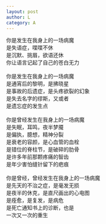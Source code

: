 ```yaml
---
layout: post
author: L
category: A
---
```


你是发生在我身上的一场病魔<br>
是失语症，喋喋不休<br>
是沉默、挑眉，欲语还休<br>
你让语言记起了自己的苍白无力<br>
<br>
你是发生在我身上的一场病魔<br>
是通宵后的黎明，是拂晓星<br>
是事故的后遗症，是头疼欲裂的幻象<br>
是失去名字的缪斯，又或者<br>
是遗忘症的发生点<br>
<br>
你是曾经发生在我身上的一场病魔<br>
是失眠，耳鸣，夜半梦魇<br>
是偏执，臆想，精神分裂<br>
是衰老的容颜，是心血管的血栓<br>
是错位的脊柱节，是破碎的肋骨<br>
是许多年前那颗疼痛的智齿<br>
是年少害怕缝针留下的疤痕<br>
<br>
你是曾经，曾经发生在我身上的一场病魔<br>
是先天的不治之症，是毫发无损<br>
是夜半的休克，是直尺画出的心电图<br>
是痊愈，是复发，是病危<br>
是死亡通知书上的诊断，也是<br>
一次又一次的重生<br>
